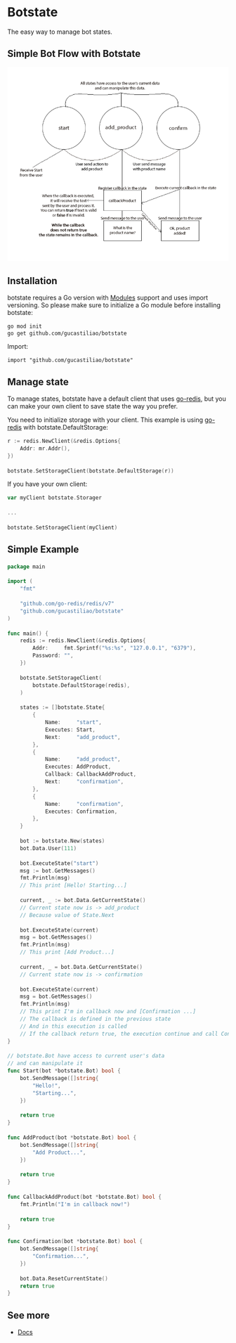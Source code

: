 # Botstate

The easy way to manage bot states.

## Simple Bot Flow with Botstate
![Botstate](examples/botstate.png)

## Installation

botstate requires a Go version with [Modules](https://github.com/golang/go/wiki/Modules) support and uses import versioning. So please make sure to initialize a Go module before installing botstate:

```
go mod init
go get github.com/gucastiliao/botstate
```

Import:

```
import "github.com/gucastiliao/botstate"
```

## Manage state

To manage states, botstate have a default client that uses [go-redis](https://github.com/go-redis/redis), but you can make your own client to save state the way you prefer.

You need to initialize storage with your client.
This example is using [go-redis](https://github.com/go-redis/redis) with botstate.DefaultStorage:
```go
r := redis.NewClient(&redis.Options{
    Addr: mr.Addr(),
})

botstate.SetStorageClient(botstate.DefaultStorage(r))
```

If you have your own client:

```go
var myClient botstate.Storager

...

botstate.SetStorageClient(myClient)
```

## Simple Example

```go
package main

import (
	"fmt"

	"github.com/go-redis/redis/v7"
	"github.com/gucastiliao/botstate"
)

func main() {
	redis := redis.NewClient(&redis.Options{
		Addr:     fmt.Sprintf("%s:%s", "127.0.0.1", "6379"),
		Password: "",
	})

	botstate.SetStorageClient(
		botstate.DefaultStorage(redis),
	)

	states := []botstate.State{
		{
			Name:     "start",
			Executes: Start,
			Next:     "add_product",
		},
		{
			Name:     "add_product",
			Executes: AddProduct,
			Callback: CallbackAddProduct,
			Next:     "confirmation",
		},
		{
			Name:     "confirmation",
			Executes: Confirmation,
		},
	}

	bot := botstate.New(states)
	bot.Data.User(111)

	bot.ExecuteState("start")
	msg := bot.GetMessages()
	fmt.Println(msg)
	// This print [Hello! Starting...]

	current, _ := bot.Data.GetCurrentState()
	// Current state now is -> add_product
	// Because value of State.Next

	bot.ExecuteState(current)
	msg = bot.GetMessages()
	fmt.Println(msg)
	// This print [Add Product...]

	current, _ = bot.Data.GetCurrentState()
	// Current state now is -> confirmation

	bot.ExecuteState(current)
	msg = bot.GetMessages()
	fmt.Println(msg)
	// This print I'm in callback now and [Confirmation ...]
	// The callback is defined in the previous state
	// And in this execution is called
	// If the callback return true, the execution continue and call Confirmation method
}

// botstate.Bot have access to current user's data
// and can manipulate it
func Start(bot *botstate.Bot) bool {
	bot.SendMessage([]string{
		"Hello!",
		"Starting...",
	})

	return true
}

func AddProduct(bot *botstate.Bot) bool {
	bot.SendMessage([]string{
		"Add Product...",
	})

	return true
}

func CallbackAddProduct(bot *botstate.Bot) bool {
	fmt.Println("I'm in callback now!")

	return true
}

func Confirmation(bot *botstate.Bot) bool {
	bot.SendMessage([]string{
		"Confirmation...",
	})

	bot.Data.ResetCurrentState()
	return true
}

```

## See more

- [Docs](https://pkg.go.dev/github.com/gucastiliao/botstate?tab=doc)